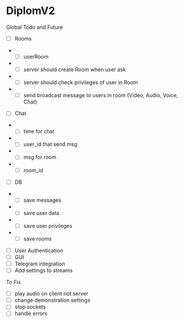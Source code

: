 # DiplomV2

Global Todo and Future

- [ ] Rooms
- - [ ] userRoom
- - [ ] server should create Room when user ask
- - [ ] server should check privileges of user in Room
- - [ ] send broadcast message to users in room (Video, Audio, Voice, Chat)
- [ ] Chat
- - [ ] time for chat
- - [ ] user_id that send msg
- - [ ] msg for room
- - [ ] room_id
- [ ] DB
- - [ ] save messages
- - [ ] save user data
- - [ ] save user privileges
- - [ ] save rooms
- [ ] User Authentication 
- [ ] GUI
- [ ] Telegram integration
- [ ] Add settings to streams

To Fix
- [ ] play audio on client not server
- [ ] change demonstration settings
- [ ] stop sockets
- [ ] handle errors

